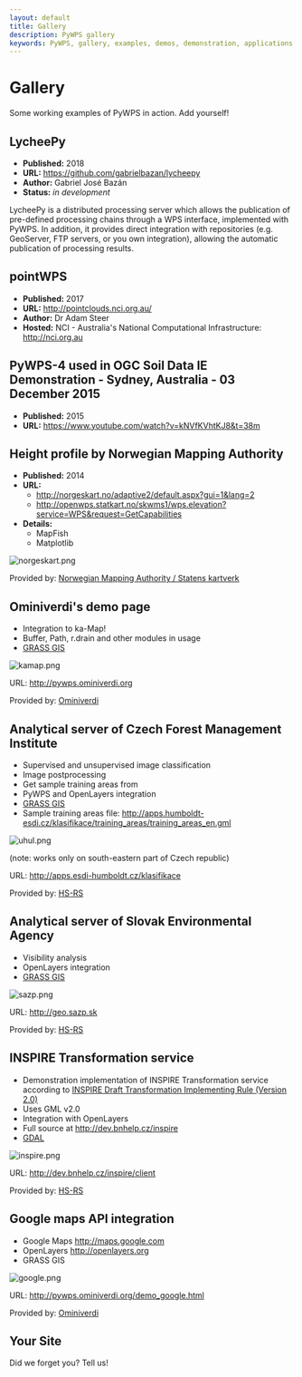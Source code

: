 ```yaml
---
layout: default
title: Gallery
description: PyWPS gallery
keywords: PyWPS, gallery, examples, demos, demonstration, applications
---
```


# Gallery

Some working examples of PyWPS in action.  Add yourself!

## LycheePy

* **Published:** 2018
* **URL:** <https://github.com/gabrielbazan/lycheepy>
* **Author:** Gabriel José Bazán
* **Status:** *in development*

LycheePy is a distributed processing server which allows the publication of
pre-defined processing chains through a WPS interface, implemented with PyWPS.
In addition, it provides direct integration with repositories (e.g. GeoServer,
FTP servers, or you own integration), allowing the automatic publication of
processing results.

## pointWPS

* **Published:** 2017
* **URL:** <http://pointclouds.nci.org.au/>
* **Author:** Dr Adam Steer
* **Hosted:** NCI - Australia's National Computational Infrastructure: <http://nci.org.au>

## PyWPS-4 used in OGC Soil Data IE Demonstration - Sydney, Australia - 03 December 2015

* **Published:** 2015
* **URL:** <https://www.youtube.com/watch?v=kNVfKVhtKJ8&t=38m>

## Height profile by Norwegian Mapping Authority

* **Published:** 2014
* **URL:** 
    * <http://norgeskart.no/adaptive2/default.aspx?gui=1&lang=2>
    * <http://openwps.statkart.no/skwms1/wps.elevation?service=WPS&request=GetCapabilities>
* **Details:**
    * MapFish
    * Matplotlib

![norgeskart.png](../images/norgeskart.png)


Provided by:
  [Norwegian Mapping Authority / Statens kartverk](http://norgeskart.no)

## Ominiverdi's demo page

- Integration to ka-Map!
- Buffer, Path, r.drain and other modules in usage
- [GRASS GIS](http://grass.osgeo.org)

![kamap.png](../images/kamap.png)

URL: <http://pywps.ominiverdi.org>

Provided by: [Ominiverdi](http://ominiverdi.org)

## Analytical server of Czech Forest Management Institute

- Supervised and unsupervised image classification
- Image postprocessing
- Get sample training areas from
- PyWPS and OpenLayers integration
- [GRASS GIS](http://grass.osgeo.org)
- Sample training areas file:  <http://apps.humboldt-esdi.cz/klasifikace/training_areas/training_areas_en.gml>

![uhul.png](../images/uhul.png)

(note: works only on south-eastern part of Czech republic)

URL: <http://apps.esdi-humboldt.cz/klasifikace>

Provided by: [HS-RS](http://bnhelp.cz)

## Analytical server of Slovak Environmental Agency

- Visibility analysis
- OpenLayers integration
- [GRASS GIS](http://grass.osgeo.org)

![sazp.png](../images/sazp.png)

URL: <http://geo.sazp.sk>

Provided by: [HS-RS](http://bnhelp.cz)

## INSPIRE Transformation service

- Demonstration implementation of INSPIRE Transformation service according to [INSPIRE Draft Transformation Implementing Rule (Version 2.0)](http://inspire.jrc.ec.europa.eu/reports/ImplementingRules/network/D3.10_Draft_IR_Transformation_Services_v2.0.pdf)
- Uses GML v2.0
- Integration with OpenLayers
- Full source at <http://dev.bnhelp.cz/inspire>
- [GDAL](http://www.gdal.org)

![inspire.png](../images/inspire.png)

URL: <http://dev.bnhelp.cz/inspire/client>

Provided by: [HS-RS](http://bnhelp.cz)

## Google maps API integration

- Google Maps http://maps.google.com
- OpenLayers http://openlayers.org
- GRASS GIS

![google.png](../images/google.png)

URL: <http://pywps.ominiverdi.org/demo_google.html>

Provided by: [Ominiverdi](http://ominiverdi.org)

## Your Site

Did we forget you? Tell us!
